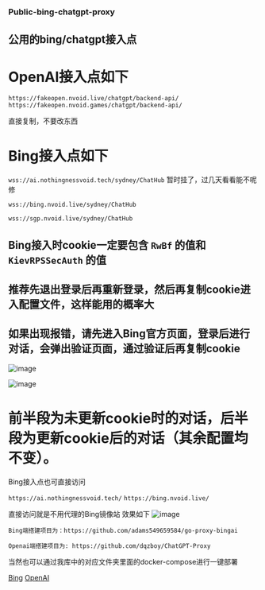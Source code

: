 ### Public-bing-chatgpt-proxy
## 公用的bing/chatgpt接入点

# OpenAI接入点如下

`https://fakeopen.nvoid.live/chatgpt/backend-api/`
`https://fakeopen.nvoid.games/chatgpt/backend-api/`

直接复制，不要改东西

# Bing接入点如下

`wss://ai.nothingnessvoid.tech/sydney/ChatHub` 暂时挂了，过几天看看能不呢修

`wss://bing.nvoid.live/sydney/ChatHub`

`wss://sgp.nvoid.live/sydney/ChatHub`



## Bing接入时cookie一定要包含 `RwBf` 的值和 `KievRPSSecAuth` 的值
## 推荐先退出登录后再重新登录，然后再复制cookie进入配置文件，这样能用的概率大
## 如果出现报错，请先进入Bing官方页面，登录后进行对话，会弹出验证页面，通过验证后再复制cookie

![image](https://github.com/Nothingness-Void/Public-bing-chatgpt-proxy/assets/55913486/b70f24fe-26cd-423c-a903-e7a7ef722778)

![image](https://github.com/Nothingness-Void/Public-bing-chatgpt-proxy/assets/55913486/cc76f8f1-87b9-4725-9342-f6b5c6ea2a29)

# 前半段为未更新cookie时的对话，后半段为更新cookie后的对话（其余配置均不变）。




Bing接入点也可直接访问

`https://ai.nothingnessvoid.tech/`
`https://bing.nvoid.live/`

直接访问就是不用代理的Bing镜像站
效果如下
![image](https://github.com/Nothingness-Void/Public-bing-chatgpt-proxy/assets/55913486/a8593471-8346-4059-ab71-1c787fbe62e4)

```
Bing端搭建项目为：https://github.com/adams549659584/go-proxy-bingai

Openai端搭建项目为: https://github.com/dqzboy/ChatGPT-Proxy
```
当然也可以通过我库中的对应文件夹里面的docker-compose进行一键部署

[Bing](https://github.com/Nothingness-Void/Public-bing-chatgpt-proxy/blob/main/go-porxy-bingai/docker-compose.yml)
[OpenAI](https://github.com/Nothingness-Void/Public-bing-chatgpt-proxy/blob/main/go-chatgpt-api/docker-compose.yml)
